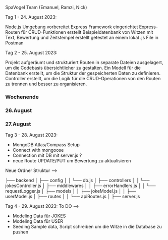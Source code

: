 SpaVogel Team (Emanuel, Ramzi, Nick)

Tag 1 - 24. August 2023:

Node.js Umgebung vorbereitet
Express Framework eingerichtet
Express-Routen für CRUD-Funktionen erstellt
Beispieldatenbank von Witzen mit Text, Bewertung und Zeitstempel erstellt
getestet an einem lokal .js File in Postman

Tag 2 - 25. August 2023:

Projekt aufgeräumt und strukturiert
Routen in separate Dateien ausgelagert, um die Codebasis übersichtlicher zu gestalten.
Ein Modell für die Datenbank erstellt, um die Struktur der gespeicherten Daten zu definieren.
Controller erstellt, um die Logik für die CRUD-Operationen von den Routen zu trennen und besser zu organisieren.

### Wochenende

### 26.August

### 27.August

Tag 3 - 28. August 2023:

- MongoDB Atlas/Compass Setup
- Connect with mongoose
- Connection mit DB mit server.js ?
- neue Route UPDATE/PUT um Bewertung zu aktualisieren

Neue Ordner Struktur -->

├── backend
│ ├── config
│ │ └── db.js
│ ├── controllers
│ │ └── jokesController.js
│ ├── middlewares
│ │ ├── errorHandlers.js
│ │ └── requestLogger.js
│ ├── models
│ │ ├── jokeModel.js
│ │ ├── userModel.js
│ ├── routes
│ │ └── apiRoutes.js
│ ├── server.js

Tag 4 - 29. August 2023:
To DO -->

- Modeling Data für JOKES
- Modeling Data für USER
- Seeding Sample data, Script schreiben um die Witze in die Database zu pushen
